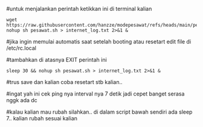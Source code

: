 #untuk menjalankan perintah ketikkan ini di terminal kalian 

```
wget https://raw.githubusercontent.com/hanzze/modepesawat/refs/heads/main/pesawat.sh
nohup sh pesawat.sh > internet_log.txt 2>&1 &
```

#jika ingin memulai automatis saat setelah booting atau resetart edit file di
/etc/rc.local

#tambahkan di atasnya EXIT perintah ini
```
sleep 30 && nohup sh pesawat.sh > internet_log.txt 2>&1 &
```
#trus save dan kalian coba resetart stb kalian.. 

#ingat yah ini cek ping nya interval nya 7 detik jadi cepet banget serasa nggk ada dc

#kalau kalian mau rubah silahkan.. di dalam script bawah sendiri ada sleep 7.. kalian rubah sesuai kalian
